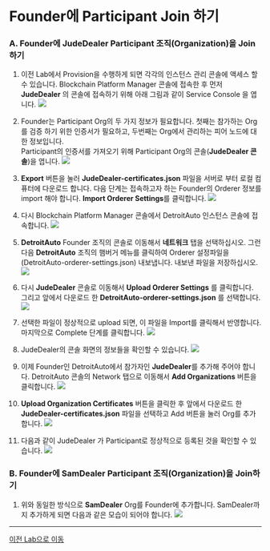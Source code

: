 # Founder에 Participant Join 하기
### A. Founder에 JudeDealer Participant 조직(Organization)을 Join하기
1. 이전 Lab에서 Provision을 수행하게 되면 각각의 인스턴스 관리 콘솔에 액세스 할 수 있습니다. Blockchain Platform Manager 콘솔에 접속한 후 
먼저 **JudeDealer** 의 콘솔에 접속하기 위해 아래 그림과 같이 Service Console 을 엽니다.
![](images/goto_judedealer.png)

2. Founder는 Participant Org의 두 가지 정보가 필요합니다. 첫째는 참가하는 Org를 검증 하기 위한 인증서가 필요하고, 두번째는 Org에서 관리하는 피어 노드에 대한 정보입니다.<br/>
Participant의 인증서를 가져오기 위해 Participant Org의 콘솔(**JudeDealer 콘솔**)을 엽니다. 
![](images/judedealer_main.png)

3. **Export** 버튼을 눌러 **JudeDealer-certificates.json** 파일을 서버로 부터 로컬 컴퓨터에 다운로드 합니다.
다음 단계는 접속하고자 하는 Founder의 Orderer 정보를 import 해야 합니다. **Import Orderer Settings**를 클릭합니다.
![](images/judedealer_join1.png)

4. 다시 Blockchain Platform Manager 콘솔에서 DetroitAuto 인스턴스 콘솔에 접속합니다.
![](images/goto_founder.png)

5. **DetroitAuto** Founder 조직의 콘솔로 이동해서 **네트워크** 탭을 선택하십시오. 그런 다음 **DetroitAuto** 조직의 햄버거 메뉴를 클릭하여 Orderer 설정파일을(DetroitAuto-orderer-settings.json) 내보냅니다. 내보낸 파일을 저장하십시오.
![](images/founder_exportorderer.png)

6. 다시 **JudeDealer** 콘솔로 이동해서 **Upload Orderer Settings** 를 클릭합니다. 그리고 앞에서 다운로드 한 **DetroitAuto-orderer-settings.json** 를 선택합니다.
![](images/judedealer_join2.png)

7. 선택한 파일이 정상적으로 upload 되면, 이 파일을 Import를 클릭해서 반영합니다. 마지막으로 Complete 단계를 클릭합니다.
![](images/judedealer_join4.png)

9. JudeDealer의 콘솔 화면의 정보들을 확인할 수 있습니다.
![](images/judedealermain.png)

10. 이제 Founder인 DetroitAuto에서 참가자인 **JudeDealer**를 추가해 주어야 합니다. DetroitAuto 콘솔의 Network 탭으로 이동해서 **Add Organizations** 버튼을 클릭합니다.
![](images/founder_addorg.png)

10. **Upload Organization Certificates** 버튼을 클릭한 후 앞에서 다운로드 한 **JudeDealer-certificates.json** 파일을 선택하고 Add 버튼을 눌러 Org를 추가합니다.
![](images/founder_addorg2.png)

11. 다음과 같이 JudeDealer 가 Participant로 정상적으로 등록된 것을 확인할 수 있습니다.
![](images/founder_addorg3.png)

### B. Founder에 SamDealer Participant 조직(Organization)을 Join하기

1. 위와 동일한 방식으로 **SamDealer** Org를 Founder에 추가합니다. 
SamDealer까지 추가하게 되면 다음과 같은 모습이 되어야 합니다.
![](images/all_add.png)
---
[이전 Lab으로 이동](README.md)
